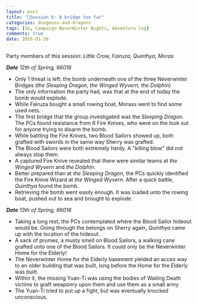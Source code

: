 ```yaml
---
layout: post
title: "🐲Session 6: A bridge too far"
categories: dungeons-and-dragons
tags: [5e, Campaign-NeverWinter Nights, Adventure log]
comments: true
date: 2016-01-26
---
```


Party members of this session: _Little Crow, Fairuza, Quinthya, Moras_

_**Date** 12th of Spring, 66016_

- Only 1 threat is left: the bomb underneath one of the three Neverwinter Bridges (_the Sleeping Dragon, the Winged Wyvern, the Dolphin_)
- The only information the party had, was that at the end of today the bomb would explode.
- While Fairuza bought a small rowing boat, Morass went to find some used nets.
- The first bridge that the group investigated was the _Sleeping Dragon_. The PCs found resistance from 6 Fire Knives, who were on the look out for anyone trying to disarm the bomb.
- While battling the Fire Knives, two Blood Sailors showed up, both grafted with swords in the same way Sherry was grafted.
- The Blood Sailors were both extremely hardy. A "killing blow" did not always stop them.
- A captured Fire Knive revealed that there were similar teams at _the Winged Wyvern_ and _the Dolphin_.
- Better prepared than at _the Sleeping Dragon_, the PCs quickly identified the Fire Knive Wizard at _the Winged Wyvern_. After a quick battle, _Quinthya_ found the bomb.
- Retrieving the bomb went easily enough. It was loaded unto the rowing boat, pushed out to sea and brought to explode.

_**Date** 13th of Spring, 66016_

- Taking a long rest, the PCs contemplated where the Blood Sailor hideout would be. Going through the belongs on Sherry again, _Quinthya_ came up with the location of the hideout.
- A sack of prumes, a musty smell on Blood Sailors, a walking cane grafted unto one of the Blood Sailors. It could only be the Neverwinter Home for the Elderly!
- The Neverwinter Home for the Elderly basement yielded an acces way to an older building that was built, long before the Home for the Elderly was built.
- Within it, the missing Yuan-Ti was using the bodies of Wailing Death victims to graft weaponry upon them and use them as a small army
- The Yuan-Ti tried to put up a fight, but was eventually knocked unconscious.